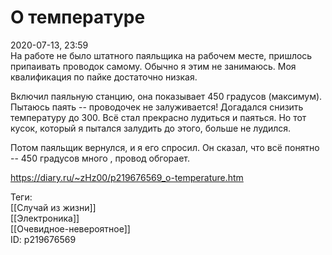 О температуре
==============

   
 2020-07-13, 23:59   
  На работе не было штатного паяльщика на рабочем месте, пришлось припаивать проводок самому. Обычно я этим не занимаюсь. Моя квалификация по пайке достаточно низкая.   
   
 Включил паяльную станцию, она показывает 450 градусов (максимум). Пытаюсь паять -- проводочек не залуживается! Догадался снизить температуру до 300. Всё стал прекрасно лудиться и паяться. Но тот кусок, который я пытался залудить до этого, больше не лудился.   
   
 Потом паяльщик вернулся, и я его спросил. Он сказал, что всё понятно -- 450 градусов много , провод обгорает.   
    
 <https://diary.ru/~zHz00/p219676569_o-temperature.htm>   
   
 Теги:   
 [[Случай из жизни]]   
 [[Электроника]]   
 [[Очевидное-невероятное]]   
 ID: p219676569